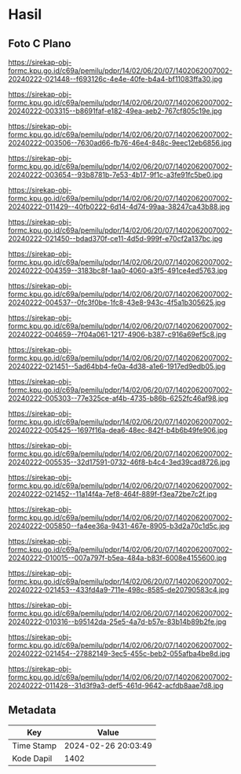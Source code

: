 # Hasil

## Foto C Plano

https://sirekap-obj-formc.kpu.go.id/c69a/pemilu/pdpr/14/02/06/20/07/1402062007002-20240222-021448--f693126c-4e4e-40fe-b4a4-bf11083ffa30.jpg

https://sirekap-obj-formc.kpu.go.id/c69a/pemilu/pdpr/14/02/06/20/07/1402062007002-20240222-003315--b8691faf-e182-49ea-aeb2-767cf805c19e.jpg

https://sirekap-obj-formc.kpu.go.id/c69a/pemilu/pdpr/14/02/06/20/07/1402062007002-20240222-003506--7630ad66-fb76-46e4-848c-9eec12eb6856.jpg

https://sirekap-obj-formc.kpu.go.id/c69a/pemilu/pdpr/14/02/06/20/07/1402062007002-20240222-003654--93b8781b-7e53-4b17-9f1c-a3fe91fc5be0.jpg

https://sirekap-obj-formc.kpu.go.id/c69a/pemilu/pdpr/14/02/06/20/07/1402062007002-20240222-011429--40fb0222-6d14-4d74-99aa-38247ca43b88.jpg

https://sirekap-obj-formc.kpu.go.id/c69a/pemilu/pdpr/14/02/06/20/07/1402062007002-20240222-021450--bdad370f-ce11-4d5d-999f-e70cf2a137bc.jpg

https://sirekap-obj-formc.kpu.go.id/c69a/pemilu/pdpr/14/02/06/20/07/1402062007002-20240222-004359--3183bc8f-1aa0-4060-a3f5-491ce4ed5763.jpg

https://sirekap-obj-formc.kpu.go.id/c69a/pemilu/pdpr/14/02/06/20/07/1402062007002-20240222-004537--0fc3f0be-1fc8-43e8-943c-4f5a1b305625.jpg

https://sirekap-obj-formc.kpu.go.id/c69a/pemilu/pdpr/14/02/06/20/07/1402062007002-20240222-004659--7f04a061-1217-4906-b387-c916a69ef5c8.jpg

https://sirekap-obj-formc.kpu.go.id/c69a/pemilu/pdpr/14/02/06/20/07/1402062007002-20240222-021451--5ad64bb4-fe0a-4d38-a1e6-1917ed9edb05.jpg

https://sirekap-obj-formc.kpu.go.id/c69a/pemilu/pdpr/14/02/06/20/07/1402062007002-20240222-005303--77e325ce-af4b-4735-b86b-6252fc46af98.jpg

https://sirekap-obj-formc.kpu.go.id/c69a/pemilu/pdpr/14/02/06/20/07/1402062007002-20240222-005425--1697f16a-dea6-48ec-842f-b4b6b49fe906.jpg

https://sirekap-obj-formc.kpu.go.id/c69a/pemilu/pdpr/14/02/06/20/07/1402062007002-20240222-005535--32d17591-0732-46f8-b4c4-3ed39cad8726.jpg

https://sirekap-obj-formc.kpu.go.id/c69a/pemilu/pdpr/14/02/06/20/07/1402062007002-20240222-021452--11a14f4a-7ef8-464f-889f-f3ea72be7c2f.jpg

https://sirekap-obj-formc.kpu.go.id/c69a/pemilu/pdpr/14/02/06/20/07/1402062007002-20240222-005850--fa4ee36a-9431-467e-8905-b3d2a70c1d5c.jpg

https://sirekap-obj-formc.kpu.go.id/c69a/pemilu/pdpr/14/02/06/20/07/1402062007002-20240222-010015--007a797f-b5ea-484a-b83f-6008e4155600.jpg

https://sirekap-obj-formc.kpu.go.id/c69a/pemilu/pdpr/14/02/06/20/07/1402062007002-20240222-021453--433fd4a9-711e-498c-8585-de20790583c4.jpg

https://sirekap-obj-formc.kpu.go.id/c69a/pemilu/pdpr/14/02/06/20/07/1402062007002-20240222-010316--b95142da-25e5-4a7d-b57e-83b14b89b2fe.jpg

https://sirekap-obj-formc.kpu.go.id/c69a/pemilu/pdpr/14/02/06/20/07/1402062007002-20240222-021454--27882149-3ec5-455c-beb2-055afba4be8d.jpg

https://sirekap-obj-formc.kpu.go.id/c69a/pemilu/pdpr/14/02/06/20/07/1402062007002-20240222-011428--31d3f9a3-def5-461d-9642-acfdb8aae7d8.jpg


## Metadata

| Key        | Value               |
| ---------- | ------------------- |
| Time Stamp | 2024-02-26 20:03:49 |
| Kode Dapil | 1402                |




